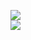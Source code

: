 ![](https://github-readme-streak-stats.herokuapp.com/?user=prafed&theme=merko&hide_border=true)<br/>
![](https://github-readme-stats.vercel.app/api/top-langs/?username=prafed&theme=merko&hide_border=true&include_all_commits=true&count_private=true&layout=compact)
